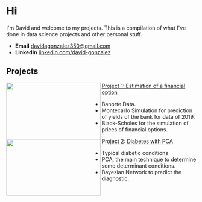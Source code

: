 # Hi
I'm David and welcome to my projects. This is a compilation of what I've done in data science projects and other personal stuff. 

- **Email** [davidagonzalez350@gmail.com](davidagonzalez350@gmail.com)
- **Linkedin** [linkedin.com/david-gonzalez](www.linkedin.com/in/david-gonzalez-muñoz-034445248)

## Projects
<img align="left" width="250" height="150" src="https://github.com/davegmn/Project-Estimation-of-a-financial-option/blob/d01fc1e6316e6486ce3d5662e453d01977616387/Vol1.png"> [Project 1: Estimation of a financial option](https://github.com/davegmn/Project-Estimation-of-a-financial-option.git)
* Banorte Data.
* Montecarlo Simulation for prediction of yields of the bank for data of 2019. 
* Black-Scholes for the simulation of prices of financial options. 

<img align="left" width="250" height="150" src=https://github.com/davegmn/Project-Diabetis_PCA/blob/47312ca6899e676661396ebd8a21bf1461270efc/Correlaciones.png> [Project 2: Diabetes with PCA](https://github.com/davegmn/Project-Diabetes_PCA.git)
* Typical diabetic conditions
* PCA, the main technique to determine some determinant conditions. 
* Bayesian Network to predict the diagnostic. 

